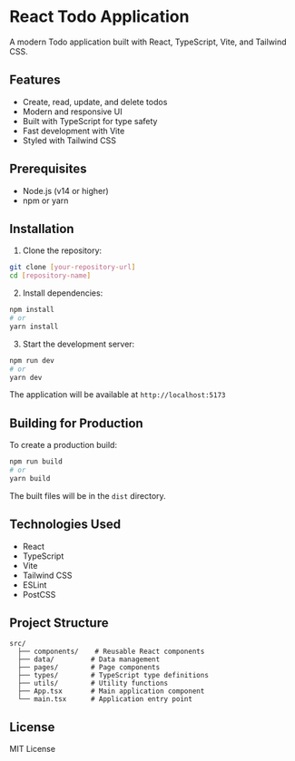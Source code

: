# React Todo Application

A modern Todo application built with React, TypeScript, Vite, and Tailwind CSS.

## Features

- Create, read, update, and delete todos
- Modern and responsive UI
- Built with TypeScript for type safety
- Fast development with Vite
- Styled with Tailwind CSS

## Prerequisites

- Node.js (v14 or higher)
- npm or yarn

## Installation

1. Clone the repository:
```bash
git clone [your-repository-url]
cd [repository-name]
```

2. Install dependencies:
```bash
npm install
# or
yarn install
```

3. Start the development server:
```bash
npm run dev
# or
yarn dev
```

The application will be available at `http://localhost:5173`

## Building for Production

To create a production build:

```bash
npm run build
# or
yarn build
```

The built files will be in the `dist` directory.

## Technologies Used

- React
- TypeScript
- Vite
- Tailwind CSS
- ESLint
- PostCSS

## Project Structure

```
src/
  ├── components/    # Reusable React components
  ├── data/         # Data management
  ├── pages/        # Page components
  ├── types/        # TypeScript type definitions
  ├── utils/        # Utility functions
  ├── App.tsx       # Main application component
  └── main.tsx      # Application entry point
```

## License

MIT License 